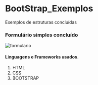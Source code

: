 # BootStrap_Exemplos
Exemplos de estruturas concluídas


### Formulário simples concluído

![formulario](https://user-images.githubusercontent.com/70097577/126923854-d15b91d4-76b1-4605-8196-ca24477b7a28.png)

#### Linguagens e Frameworks usados.
1. HTML
2. CSS
3. BOOTSTRAP
